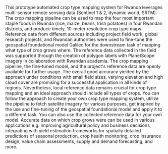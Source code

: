 This prototype automated crop type mapping system for Rwanda leverages multi-sensor remote sensing data (Sentinel 1 & 2, dynamic world, SRTM). The crop mapping pipeline can be used to map the four most important staple foods in Rwanda (rice, maize, beans, Irish potatoes) in four Rwandan districts, and produce timely, 10-meter resolution crop type maps. Reference data from different sources including project field work, global research projects, and Rwandan authorities were used to fine-tune the geospatial foundational model Galileo for the downstream task of mapping what type of crop grows where. The reference data collected in the field was supported through the creation of polygon labels with PlanetScope imagery in collaboration with Rwandan academia. The crop mapping pipeline, the fine-tuned model, and the project's reference data are openly available for further usage. The overall good accuracy yielded by the approach under conditions with small field sizes, varying elevation and high cloud cover are promising for a successful application in all kinds of regions. Nevertheless, local reference data remains crucial for crop type mapping and an ideal approach should include all types of crops. You can follow the approach to create your own crop type mapping system, utilize the pipeline to fetch satellite imagery for various purposes, get inspired by the use and fine-tuning of the geospatial foundational model and apply it to a different task. You can also use the collected reference data for your own model. Accurate data on which crop grows were can be used in various applications e.g. improving agricultural policy and business decisions, integrating with yield estimation frameworks for spatially detailed predictions of seasonal production, crop health monitoring, crop insurance design, value chain assessments, supply and demand forecasting, and more. 
